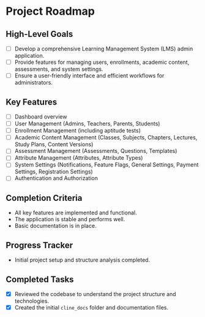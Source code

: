 # Project Roadmap

## High-Level Goals
- [ ] Develop a comprehensive Learning Management System (LMS) admin application.
- [ ] Provide features for managing users, enrollments, academic content, assessments, and system settings.
- [ ] Ensure a user-friendly interface and efficient workflows for administrators.

## Key Features
- [ ] Dashboard overview
- [ ] User Management (Admins, Teachers, Parents, Students)
- [ ] Enrollment Management (including aptitude tests)
- [ ] Academic Content Management (Classes, Subjects, Chapters, Lectures, Study Plans, Content Versions)
- [ ] Assessment Management (Assessments, Questions, Templates)
- [ ] Attribute Management (Attributes, Attribute Types)
- [ ] System Settings (Notifications, Feature Flags, General Settings, Payment Settings, Registration Settings)
- [ ] Authentication and Authorization

## Completion Criteria
- All key features are implemented and functional.
- The application is stable and performs well.
- Basic documentation is in place.

## Progress Tracker
- Initial project setup and structure analysis completed.

## Completed Tasks
- [x] Reviewed the codebase to understand the project structure and technologies.
- [x] Created the initial `cline_docs` folder and documentation files.

